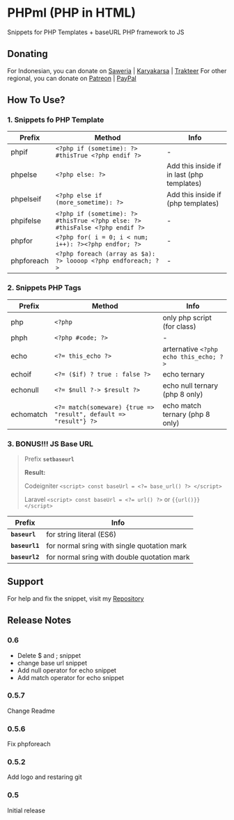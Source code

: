 # PHPml (PHP in HTML)

Snippets for PHP Templates + baseURL PHP framework to JS

## Donating

For Indonesian, you can donate on [Saweria](https://saweria.co/yansaan) | [Karyakarsa](http://karyakarsa.com/yansaan) | [Trakteer](http://trakteer.id/yansaan)
For other regional, you can donate on [Patreon](https://patreon.com/yansaan_) | [PayPal](https://www.paypal.me/yansaanID)

## How To Use?

### 1. Snippets fo PHP Template

| Prefix     | Method                                                                        | Info                                       |
| ---------- | ----------------------------------------------------------------------------- | ------------------------------------------ |
| phpif      | `<?php if (sometime): ?> #thisTrue <?php endif ?>`                           | -                                           |
| phpelse    | `<?php else: ?>`                                                              | Add this inside if in last (php templates) |
| phpelseif  | `<?php else if (more_sometime): ?>`                                          | Add this inside if (php templates)          |
| phpifelse  | `<?php if (sometime): ?> #thisTrue <?php else: ?> #thisFalse <?php endif ?>` | -                                           |
| phpfor     | `<?php for( i = 0; i < num; i++): ?><?php endfor; ?>`               | -                                                    |
| phpforeach | `<?php foreach (array as $a): ?> loooop <?php endforeach; ?>`                | -                                           |

### 2. Snippets PHP Tags

| Prefix    | Method                                                           | Info                                               |
| --------- | ---------------------------------------------------------------- | -------------------------------------------------- |
| php       | `<?php`                                                          | only php script (for class)                        |
| phph      | `<?php #code; ?>`                                                | -                                                  |
| echo      | `<?= this_echo ?>`                                               | arternative `<?php echo this_echo; ?>`             |
| echoif    | `<?= ($if) ? true : false ?>`                                    | echo ternary                                       |
| echonull  | `<?= $null ?-> $result ?>`                                       | echo null ternary (php 8 only)                     |
| echomatch | `<?= match(someware) {true => "result", default => "result"} ?>` | echo match ternary (php 8 only)                    |

### 3. BONUS!!! JS Base URL

> Prefix **`setbaseurl`**
>
> **Result:**
>
> Codeigniter
> `<script> const baseUrl = <?= base_url() ?> </script>`
>
> Laravel
> `<script> const baseUrl = <?= url() ?>` or `{{url()}} </script>`

| Prefix         | Info                                        |
| -------------- | ------------------------------------------- |
| **`baseurl`**  | for string literal (ES6)                    |
| **`baseurl1`** | for normal sring with single quotation mark |
| **`baseurl2`** | for normal sring with double quotation mark |

## Support

For help and fix the snippet, visit my [Repository](https://github.com/yansaan/phpml)

## Release Notes

### 0.6
- Delete $ and ; snippet
- change base url snippet
- Add null operator for echo snippet
- Add match operator for echo snippet

### 0.5.7

Change Readme

### 0.5.6

Fix phpforeach

### 0.5.2

Add logo and restaring git

### 0.5

Initial release
